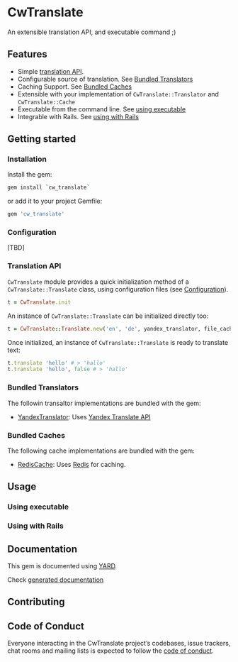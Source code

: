   # CwTranslate
An extensible translation API, and executable command ;)

## Features

* Simple [translation API](#translation-api).
* Configurable source of translation. See [Bundled Translators](#bundled-translators)
* Caching Support. See [Bundled Caches](#bundled-caches)
* Extensible with your implementation of `CwTranslate::Translator` and `CwTranslate::Cache`
* Executable from the command line. See [using executable](#using-executable)
* Integrable with Rails. See [using with Rails](#using-with-rails)

## Getting started

### Installation

Install the gem:

```bash
gem install `cw_translate`
```

or add it to your project Gemfile:

```ruby
gem 'cw_translate'
```

### Configuration

[TBD]

### Translation API
`CwTranslate` module provides a quick initialization method of a `CwTranslate::Translate` class, using configuration files (see [Configuration](#configuration)).

```ruby CwTranslate.init
t = CwTranslate.init
```

An instance of `CwTranslate::Translate` can be initialized directly too:
```ruby
t = CwTranslate::Translate.new('en', 'de', yandex_translator, file_cache)
```

Once initialized, an instance of `CwTranslate::Translate` is ready to translate text:
```ruby
t.translate 'hello' # > 'hallo'
t.translate 'hello', false # > 'hallo'
```

### Bundled Translators

The followin transaltor implementations are bundled with the gem:

- [YandexTranslator](/lib/cw_translate/translator/yandex/translator.rb): Uses [Yandex Translate API](https://tech.yandex.com/translate/)

### Bundled Caches

The following cache implementations are bundled with the gem:

- [RedisCache](/lib/cw_translate/cache/redis/cache.rb): Uses [Redis](https://redis.io/) for caching.

## Usage

### Using executable

### Using with Rails

## Documentation
This gem is documented using [YARD](https://yardoc.org/).

Check [generated documentation](/docs/index.md)

## Contributing


## Code of Conduct

Everyone interacting in the CwTranslate project’s codebases, issue trackers, chat rooms and mailing lists is expected to follow the [code of conduct](https://github.com/CodingWhales/cw_translate/blob/master/CODE_OF_CONDUCT.md).

